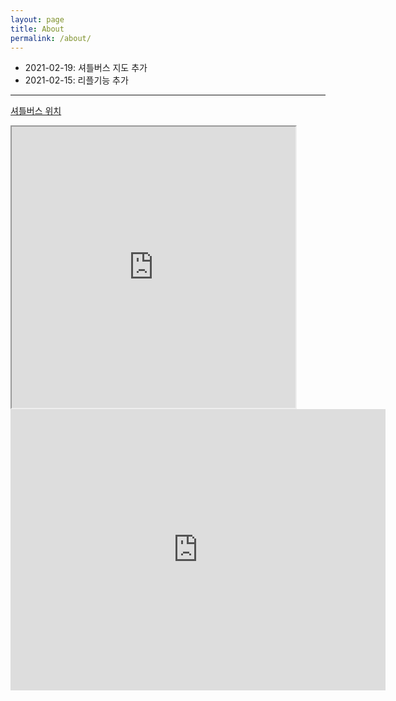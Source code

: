 ```yaml
---
layout: page
title: About
permalink: /about/
---
```


* 2021-02-19: 셔틀버스 지도 추가
* 2021-02-15: 리플기능 추가

-----

<a href = "https://www.google.com/maps/d/edit?mid=16XmMZkf2_W6bPFprc6d3Etjq1g8K-ceN&usp=sharing"> 셔틀버스 위치 </a>

<iframe 
    width="90%" 
    height="450" 
    src="https://www.google.com/maps/d/u/0/embed?mid=16XmMZkf2_W6bPFprc6d3Etjq1g8K-ceN">
</iframe>

<iframe
  width="600"
  height="450"
  frameborder="0" style="border:0"
  src="https://www.google.com/maps/embed/v1/place?key=AIzaSyBhDGmDJjqLS6-EVFisW6eS34O_qm9ygnU&q=Space+Needle,Seattle+WA">
</iframe>